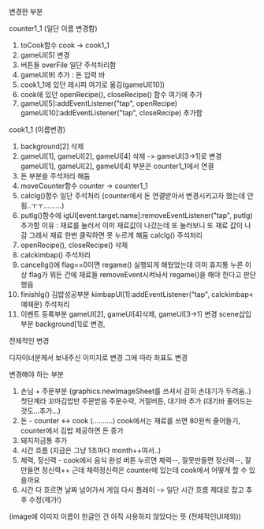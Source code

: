 변경한 부분



counter1_1 (일단 이름 변경함)

1. toCook함수 cook -> cook1_1
2. gameUI[5] 변경 
3. 버튼들 overFile 일단 주석처리함
4. gameUI[9] 추가 : 돈 입력 바 
5. cook1_1에 있던 레시피 여기로 옮김(gameUI[10])
6. cook에 있던 openRecipe(), closeRecipe() 함수 여기에 추가
7. gameUI[5]:addEventListener("tap", openRecipe) 
   gameUI[10]:addEventListener("tap", closeRecipe) 추가함



cook1_1 (이름변경)

1. background[2] 삭제
2. gameUI[1], gameUI[2], gameUI[4] 삭제 -> gameUI[3->1]로 변경 
   gameUI[1], gameUI[2], gameUI[4] 부분은 counter1_1에서 연결
3. 돈 부분을 주석처리 해둠 
4. moveCounter함수 counter -> counter1_1 
5. calcIg()함수 일단 주석처리 
   (counter에서 돈 연결받아서 변경시키고자 했는데 안됨..ㅜㅜ.........)
6. putIg()함수에 igUI[event.target.name]:removeEventListener("tap", putIg) 추가함
   이유 : 재료를 눌러서 이미 재료값이 나갔는데 또 눌러보니 또 재료 값이 나감
	그래서 재료 한번 클릭하면 못 누르게 해둠
   calcIg() 주석처리
7. openRecipe(), closeRecipe() 삭제
8. calckimbap() 주석처리
9. cancelIg()에 flag==0이면 regame() 실행되게 해뒀었는데 이미 휴지통 누른 이상
   flag가 뭐든 간에 재료들 removeEvent시켜놔서 regame()을 해야 한다고 판단했음
10. finishIg() 김밥성공부분 
    kimbapUI[1]:addEventListener("tap", calckimbap<얘때문) 주석처리
11. 이벤트 등록부분
     gameUI[2], gameUI[4]삭제, gameUI[3->1] 변경
     scene삽입부분
     background[1]로 변경, 




전체적인 변경

디자이너분께서 보내주신 이미지로 변경
그에 따라 좌표도 변경



변경해야 하는 부분

1. 손님 + 주문부분 (graphics.newImageSheet를 쓰셔서 감히 손대기가 두려움..)
   첫단계라 꼬마김밥만 주문받음
   주문수락, 거절버튼, 대기바 추가 (대기바 줄어드는 것도...추가...)
2. 돈 - counter <-> cook (..........)
         cook에서는 재료를 쓰면 80원씩 줄어들기, 
         counter에서 김밥 제공하면 돈 증가
3. 돼지저금통 추가
4. 시간 흐름 (지금은 그냥 1초마다 month++여서..)
5. 체력, 정신력 -
   cook에서 음식 완성 버튼 누르면 체력--, 잘못만들면 정신력--, 잘만들면 정신력++
   근데 체력정신력은 counter에 있는데 cook에서 어떻게 할 수 있을까요
6. 시간 다 흐르면 날짜 넘어가서 게임 다시 플레이 
    -> 일단 시간 흐름 제대로 잡고 추후 수정(제가!)

(image에 이미지 이름이 한글인 건 아직 사용하지 않았다는 뜻 (전체적인UI제외))